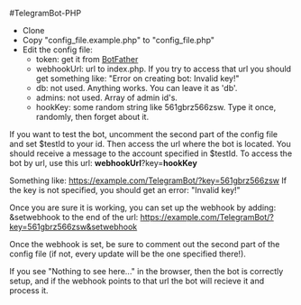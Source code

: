 #TelegramBot-PHP

  * Clone
  * Copy "config_file.example.php" to "config_file.php"
  * Edit the config file:
    * token: get it from [BotFather](https://telegram.me/BotFather)
    * webhookUrl: url to index.php. If you try to access that url you should get something like: "Error on creating bot: Invalid key!"
    * db: not used. Anything works. You can leave it as 'db'.
    * admins: not used. Array of admin id's.
    * hookKey: some random string like 561gbrz566zsw. Type it once, randomly, then forget about it.


If you want to test the bot, uncomment the second part of the config file and set $testId to your id.
Then access the url where the bot is located. You should receive a message to the account specified in $testId.
To access the bot by url, use this url: **webhookUrl**?key=**hookKey**

Something like: https://example.com/TelegramBot/?key=561gbrz566zsw
If the key is not specified, you should get an error: "Invalid key!"

Once you are sure it is working, you can set up the webhook by adding: &setwebhook
to the end of the url:
https://example.com/TelegramBot/?key=561gbrz566zsw&setwebhook

Once the webhook is set, be sure to comment out the second part of the config file (if not, every update will be the one specified there!).


If you see "Nothing to see here..." in the browser, then the bot is correctly setup, and if the webhook points to that url the bot will recieve it and process it.
